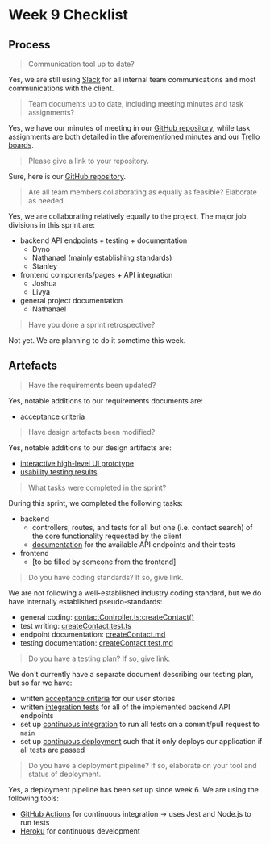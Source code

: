 # Week 9 Checklist

## Process

> Communication tool up to date?

Yes, we are still using [Slack](https://doc-mcstuffins.slack.com/) for all internal team communications and most communications with the client.

> Team documents up to date, including meeting minutes and task assignments?

Yes, we have our minutes of meeting in our [GitHub repository](https://github.com/techn0mancr/COMP30022-DocMcStuffins/tree/main/docs/minutes), while task assignments are both detailed in the aforementioned minutes and our [Trello boards](https://trello.com/nputro/boards).

> Please give a link to your repository.

Sure, here is our [GitHub repository](https://github.com/techn0mancr/COMP30022-DocMcStuffins).

> Are all team members collaborating as equally as feasible? Elaborate as needed.

Yes, we are collaborating relatively equally to the project. The major job divisions in this sprint are:

- backend API endpoints + testing + documentation
  - Dyno
  - Nathanael (mainly establishing standards)
  - Stanley
- frontend components/pages + API integration
  - Joshua
  - Livya
- general project documentation
  - Nathanael  

> Have you done a sprint retrospective?

Not yet. We are planning to do it sometime this week.

## Artefacts

> Have the requirements been updated?

Yes, notable additions to our requirements documents are:
  - [acceptance criteria](https://github.com/techn0mancr/COMP30022-DocMcStuffins/blob/main/docs/week6/product_backlog.md)

> Have design artefacts been modified?

Yes, notable additions to our design artifacts are:
  - [interactive high-level UI prototype](https://www.figma.com/proto/fKGpzYdLk4bRARublYhPbr/IT-Project)
  - [usability testing results](https://github.com/techn0mancr/COMP30022-DocMcStuffins/blob/main/docs/week9/usability_testing.pdf)

> What tasks were completed in the sprint?

During this sprint, we completed the following tasks:
  - backend
    - controllers, routes, and tests for all but one (i.e. contact search) of the core functionality requested by the client
    - [documentation](https://github.com/techn0mancr/COMP30022-DocMcStuffins/blob/main/docs/week9/api/index.md) for the available API endpoints and their tests
  - frontend
    - [to be filled by someone from the frontend]

> Do you have coding standards? If so, give link.

We are not following a well-established industry coding standard, but we do have internally established pseudo-standards:
  - general coding: [contactController.ts:createContact()](https://github.com/techn0mancr/COMP30022-DocMcStuffins/blob/main/backend/src/controllers/contactController.ts)
  - test writing: [createContact.test.ts](https://github.com/techn0mancr/COMP30022-DocMcStuffins/blob/main/backend/tests/controllers/contact/createContact.test.ts)
  - endpoint documentation: [createContact.md](https://github.com/techn0mancr/COMP30022-DocMcStuffins/blob/main/docs/week9/api/endpoints/contacts/createContact.md)
  - testing documentation: [createContact.test.md](https://github.com/techn0mancr/COMP30022-DocMcStuffins/blob/main/docs/week9/api/tests/contacts/createContact.test.md)

> Do you have a testing plan? If so, give link.

We don't currently have a separate document describing our testing plan, but so far we have:
  - written [acceptance criteria](https://github.com/techn0mancr/COMP30022-DocMcStuffins/blob/main/docs/week6/product_backlog.md) for our user stories
  - written [integration tests](https://github.com/techn0mancr/COMP30022-DocMcStuffins/tree/main/backend/tests) for all of the implemented backend API endpoints
  - set up [continuous integration](https://github.com/techn0mancr/COMP30022-DocMcStuffins/actions) to run all tests on a commit/pull request to `main`
  - set up [continuous deployment](https://github.com/techn0mancr/COMP30022-DocMcStuffins/deployments) such that it only deploys our application if all tests are passed

> Do you have a deployment pipeline? If so, elaborate on your tool and status of deployment.

Yes, a deployment pipeline has been set up since week 6. We are using the following tools:
  - [GitHub Actions](https://github.com/techn0mancr/COMP30022-DocMcStuffins/actions) for continuous integration → uses Jest and Node.js to run tests
  - [Heroku](https://dashboard.heroku.com/apps/doc-mcstuffins/deploy/github) for continuous development
